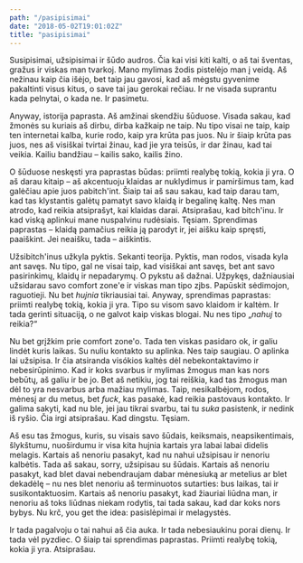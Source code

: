 ```yaml
---
path: "/pasipisimai"
date: "2018-05-02T19:01:02Z"
title: "pasipisimai"
---
```


Susipisimai, užsipisimai ir šūdo audros. Čia kai visi kiti kalti, o aš
tai šventas, gražus ir viskas man tvarkoj. Mano mylimas žodis pistelėjo
man į veidą. Aš nežinau kaip čia išėjo, bet taip jau gavosi, kad aš
mėgstu gyvenime pakaltinti visus kitus, o save tai jau gerokai rečiau.
Ir ne visada suprantu kada pelnytai, o kada ne. Ir pasimetu.

Anyway, istorija paprasta. Aš amžinai skendžiu šūduose. Visada sakau,
kad žmonės su kuriais aš dirbu, dirba kažkaip ne taip. Nu tipo visai ne
taip, kaip ten internetai kalba, kurie rodo, kaip yra krūta pas juos. Nu
ir šiaip krūta pas juos, nes aš visiškai tvirtai žinau, kad jie yra
teisūs, ir dar žinau, kad tai veikia. Kailiu bandžiau – kailis sako,
kailis žino.

O šūduose neskęsti yra paprastas būdas: priimti realybę tokią, kokia ji
yra. O aš darau kitaip – aš akcentuoju klaidas ar nuklydimus ir
pamiršimus tam, kad galėčiau apie juos pabitch'int. Šiaip tai aš sau
sakau, kad taip darau tam, kad tas klystantis galėtų pamatyt savo klaidą
ir begalinę kaltę. Nes man atrodo, kad reikia atsiprašyt, kai klaidas
darai. Atsiprašau, kad bitch'inu. Ir kad viską aplinkui mane nuspalvinu
rudėsiais. Tęsiam. Sprendimas paprastas – klaidą pamačius reikia ją
parodyt ir, jei aišku kaip spręsti, paaiškint. Jei neaišku, tada –
aiškintis.

Užsibitch'inus užkyla pyktis. Sekanti teorija. Pyktis, man rodos, visada
kyla ant savęs. Nu tipo, gal ne visai taip, kad visiškai ant savęs, bet
ant savo pasirinkimų, klaidų ir nepadarymų. O pykstu aš dažnai. Užpykęs,
dažniausiai užsidarau savo comfort zone'e ir viskas man tipo zjbs.
Papūskit sėdimojon, raguotieji. Nu bet *hujnia* tikriausiai tai. Anyway,
sprendimas paprastas: priimti realybę tokią, kokia ji yra. Tipo su visom
savo klaidom ir kaltėm. Ir tada gerinti situaciją, o ne galvot kaip
viskas blogai. Nu nes tipo „*nahuj* to reikia?“

Nu bet grįžkim prie comfort zone'o. Tada ten viskas pasidaro ok, ir
galiu lindėt kuris laikas. Su nuliu kontakto su aplinka. Nes taip
saugiau. O aplinka lai užsipisa. Ir čia atsiranda visókios kaltės dėl
nebekontaktavimo ir nebesirūpinimo. Kad ir koks svarbus ir mylimas
žmogus man kas nors bebūtų, aš galiu ir be jo. Bet aš netikiu, jog tai
reiškia, kad tas žmogus man dėl to yra nesvarbus arba mažiau mylimas.
Taip, nesikalbėjom, rodos, mėnesį ar du metus, bet *fuck*, kas pasakė,
kad reikia pastovaus kontakto. Ir galima sakyti, kad nu ble, jei jau
tikrai svarbu, tai tu *suka* pasistenk, ir nedink iš ryšio. Čia irgi
atsiprašau. Kad dingstu. Tęsiam.

Aš esu tas žmogus, kuris, su visais savo šūdais, keiksmais,
neapsikentimais, šlykštumu, nuoširdumu ir visa kita hujnia kartais yra
labai labai didelis melagis. Kartais aš nenoriu pasakyt, kad nu nahui
užsipisau ir nenoriu kalbėtis. Tada aš sakau, sorry, užsipisau su
šūdais. Kartais aš nenoriu pasakyt, kad blet davai nebendraujam dabar
mėnesiuką ar metelius ar blet dekadėlę – nu nes blet nenoriu aš
terminuotos sutarties: bus laikas, tai ir susikontaktuosim. Kartais aš
nenoriu pasakyt, kad žiauriai liūdna man, ir nenoriu aš toks liūdnas
niekam rodytis, tai tada sakau, kad dar koks nors bybys. Nu krč, you get
the idea: pasislėpimai ir melagystės.

Ir tada pagalvoju o tai nahui aš čia auka. Ir tada nebesiaukinu porai
dienų. Ir tada vėl pyzdiec. O šiaip tai sprendimas paprastas. Priimti
realybę tokią, kokia ji yra. Atsiprašau.

